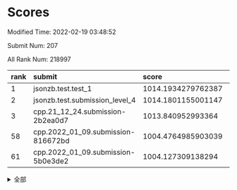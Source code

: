 # Scores

Modified Time: 2022-02-19 03:48:52

Submit Num: 207

All Rank Num: 218997

| rank |               submit               |       score        |       sigma        | pk_num |
| :--- | :--------------------------------- | :----------------- | :----------------- | :----- |
| 1    | jsonzb.test.test_1                 | 1014.1934279762387 | 0.8257548043290979 | 4228   |
| 2    | jsonzb.test.submission_level_4     | 1014.1801155001147 | 0.8058543958645565 | 4229   |
| 3    | cpp.21_12_24.submission-2b2ea0d7   | 1013.840952993364  | 0.82466042174074   | 4238   |
| 58   | cpp.2022_01_09.submission-816672bd | 1004.4764985903039 | 0.721838301572436  | 4232   |
| 61   | cpp.2022_01_09.submission-5b0e3de2 | 1004.127309138294  | 0.7166371488605121 | 4234   |


<details>
<summary>全部</summary>

| rank |                 submit                 |       score        |       sigma        | pk_num |
| :--- | :------------------------------------- | :----------------- | :----------------- | :----- |
| 1    | jsonzb.test.test_1                     | 1014.1934279762387 | 0.8257548043290979 | 4228   |
| 2    | jsonzb.test.submission_level_4         | 1014.1801155001147 | 0.8058543958645565 | 4229   |
| 3    | cpp.21_12_24.submission-2b2ea0d7       | 1013.840952993364  | 0.82466042174074   | 4238   |
| 4    | gobigger.level_3.submission_level_3_2  | 1011.6378743754728 | 0.7847260864451343 | 4235   |
| 5    | gobigger.level_3.submission_level_3_25 | 1011.3876895508511 | 0.7875948038403355 | 4238   |
| 6    | gobigger.level_3.submission_level_3_0  | 1011.3126110037526 | 0.7766171295157305 | 4234   |
| 7    | gobigger.level_3.submission_level_3_8  | 1011.2731904363436 | 0.8070962301779381 | 4235   |
| 8    | gobigger.level_3.submission_level_3_15 | 1011.182457833833  | 0.816004416419389  | 4232   |
| 9    | gobigger.level_3.submission_level_3_32 | 1011.1455253350855 | 0.7886032196940795 | 4230   |
| 10   | gobigger.level_3.submission_level_3_10 | 1011.1052210461648 | 0.7704339502918128 | 4229   |
| 11   | gobigger.level_3.submission_level_3_7  | 1011.0389382577642 | 0.7748180077351815 | 4235   |
| 12   | gobigger.level_3.submission_level_3_48 | 1010.9294629475215 | 0.7695084904257657 | 4229   |
| 13   | gobigger.level_3.submission_level_3_27 | 1010.9142476864006 | 0.7639564608750689 | 4228   |
| 14   | gobigger.level_3.submission_level_3_11 | 1010.9087687807498 | 0.7526195897284614 | 4231   |
| 15   | gobigger.level_3.submission_level_3_19 | 1010.8838695246952 | 0.7559951991958717 | 4231   |
| 16   | gobigger.level_3.submission_level_3_34 | 1010.8655326288347 | 0.7457658561153652 | 4228   |
| 17   | gobigger.level_3.submission_level_3_20 | 1010.7453812570171 | 0.7437500136622008 | 4225   |
| 18   | gobigger.level_3.submission_level_3_13 | 1010.7051397103403 | 0.7508444324785387 | 4233   |
| 19   | gobigger.level_3.submission_level_3_44 | 1010.6111047564905 | 0.7521253853145281 | 4231   |
| 20   | gobigger.level_3.submission_level_3_47 | 1010.5167201263409 | 0.7565833930970337 | 4231   |
| 21   | gobigger.level_3.submission_level_3_4  | 1010.4795507044228 | 0.7776867232822958 | 4232   |
| 22   | gobigger.level_3.submission_level_3_16 | 1010.3619829105138 | 0.7595605302999218 | 4234   |
| 23   | gobigger.level_3.submission_level_3_12 | 1010.3421127875051 | 0.7630417721987574 | 4229   |
| 24   | gobigger.level_3.submission_level_3_6  | 1010.3362321588164 | 0.7567237233091598 | 4233   |
| 25   | gobigger.level_3.submission_level_3_39 | 1010.3098614348953 | 0.7506309783431014 | 4235   |
| 26   | gobigger.level_3.submission_level_3_14 | 1010.2422229678177 | 0.7599586453095881 | 4231   |
| 27   | gobigger.level_3.submission_level_3_43 | 1010.2346931255274 | 0.7784774489579904 | 4225   |
| 28   | gobigger.level_3.submission_level_3_1  | 1010.1910766979083 | 0.7765710858916712 | 4235   |
| 29   | gobigger.level_3.submission_level_3_5  | 1010.147828046045  | 0.7874444749959516 | 4230   |
| 30   | gobigger.level_3.submission_level_3_33 | 1010.125015238861  | 0.7756807040869388 | 4232   |
| 31   | gobigger.level_3.submission_level_3_9  | 1010.0580652636841 | 0.7623792282479692 | 4234   |
| 32   | gobigger.level_3.submission_level_3_37 | 1010.0297992828838 | 0.7611301361598185 | 4233   |
| 33   | gobigger.level_3.submission_level_3_21 | 1010.0197098751146 | 0.7554223166301395 | 4233   |
| 34   | gobigger.level_3.submission_level_3_26 | 1009.9790121889089 | 0.7479524102400594 | 4228   |
| 35   | gobigger.level_3.submission_level_3_28 | 1009.8999304667957 | 0.7676309970710441 | 4231   |
| 36   | gobigger.level_3.submission_level_3_17 | 1009.843312429171  | 0.7733130928829377 | 4233   |
| 37   | gobigger.level_3.submission_level_3_45 | 1009.8394381690778 | 0.7613495376462328 | 4235   |
| 38   | gobigger.level_3.submission_level_3_29 | 1009.8307864296374 | 0.7325506437818177 | 4235   |
| 39   | gobigger.level_3.submission_level_3_46 | 1009.7269447853733 | 0.7428923688061814 | 4231   |
| 40   | gobigger.level_3.submission_level_3_40 | 1009.7199617448989 | 0.763635819358433  | 4230   |
| 41   | gobigger.level_3.submission_level_3_23 | 1009.6989088441029 | 0.7296151916029385 | 4230   |
| 42   | gobigger.level_3.submission_level_3_36 | 1009.4850495266195 | 0.7392413971814534 | 4232   |
| 43   | gobigger.level_3.submission_level_3_30 | 1009.4817117139015 | 0.7562963938259982 | 4234   |
| 44   | gobigger.level_3.submission_level_3_35 | 1009.4459524387753 | 0.7453623811526916 | 4231   |
| 45   | gobigger.level_3.submission_level_3_22 | 1009.2140371677259 | 0.7545267126776551 | 4231   |
| 46   | gobigger.level_3.submission_level_3_42 | 1009.0072572756565 | 0.7364507303832777 | 4232   |
| 47   | gobigger.level_3.submission_level_3_38 | 1008.9941427439704 | 0.7464595145920592 | 4228   |
| 48   | gobigger.level_3.submission_level_3_3  | 1008.8324829589841 | 0.7410227636133078 | 4235   |
| 49   | gobigger.level_3.submission_level_3_41 | 1008.8022760982974 | 0.7720796895794745 | 4227   |
| 50   | gobigger.level_3.submission_level_3_31 | 1008.7504448768588 | 0.7394199333170031 | 4227   |
| 51   | gobigger.level_3.submission_level_3_49 | 1008.6174304902366 | 0.7337790256972925 | 4230   |
| 52   | gobigger.level_3.submission_level_3_24 | 1008.5264269834253 | 0.7452743236490428 | 4230   |
| 53   | gobigger.level_3.submission_level_3_18 | 1008.3299242868306 | 0.7486100185511598 | 4232   |
| 54   | gobigger.level_1.submission_level_1_43 | 1004.847136220904  | 0.7161877324738453 | 4226   |
| 55   | gobigger.level_1.submission_level_1_18 | 1004.8455025239841 | 0.7248566013678384 | 4231   |
| 56   | gobigger.level_1.submission_level_1_12 | 1004.6045889799162 | 0.7254307368988392 | 4229   |
| 57   | gobigger.level_1.submission_level_1_31 | 1004.5472393053651 | 0.7256453259119001 | 4234   |
| 58   | cpp.2022_01_09.submission-816672bd     | 1004.4764985903039 | 0.721838301572436  | 4232   |
| 59   | gobigger.level_1.submission_level_1_29 | 1004.1531726803594 | 0.721853273484049  | 4229   |
| 60   | gobigger.level_1.submission_level_1_7  | 1004.1471391197796 | 0.716749397330276  | 4239   |
| 61   | cpp.2022_01_09.submission-5b0e3de2     | 1004.127309138294  | 0.7166371488605121 | 4234   |
| 62   | gobigger.level_1.submission_level_1_6  | 1004.1245928925674 | 0.7143204452982947 | 4232   |
| 63   | gobigger.level_1.submission_level_1_38 | 1004.0856804693661 | 0.726613285094689  | 4232   |
| 64   | gobigger.level_1.submission_level_1_34 | 1004.0425675166143 | 0.7125327931006432 | 4236   |
| 65   | gobigger.level_1.submission_level_1_17 | 1003.9698734046694 | 0.7152748630852233 | 4230   |
| 66   | gobigger.level_1.submission_level_1_1  | 1003.8798810286837 | 0.7271967998420286 | 4229   |
| 67   | gobigger.level_1.submission_level_1_36 | 1003.8507054345448 | 0.7103253229253604 | 4229   |
| 68   | gobigger.level_1.submission_level_1_26 | 1003.7999742102572 | 0.7119105029655349 | 4231   |
| 69   | gobigger.level_1.submission_level_1_40 | 1003.7870303772022 | 0.7087769010359761 | 4233   |
| 70   | gobigger.level_1.submission_level_1_0  | 1003.767423793557  | 0.7218983054344581 | 4236   |
| 71   | gobigger.level_1.submission_level_1_46 | 1003.6644368417689 | 0.718295937157262  | 4231   |
| 72   | gobigger.level_1.submission_level_1_21 | 1003.6539595518437 | 0.7294666513794805 | 4231   |
| 73   | gobigger.level_1.submission_level_1_10 | 1003.6182322609484 | 0.704741441354566  | 4232   |
| 74   | gobigger.level_1.submission_level_1_45 | 1003.5962925710525 | 0.7108862667468464 | 4233   |
| 75   | gobigger.level_1.submission_level_1_11 | 1003.5478329427848 | 0.7158112120904008 | 4230   |
| 76   | gobigger.level_1.submission_level_1_3  | 1003.4788961077566 | 0.7090215921256016 | 4230   |
| 77   | gobigger.level_1.submission_level_1_23 | 1003.4636386013191 | 0.7207187292278924 | 4236   |
| 78   | gobigger.level_1.submission_level_1_32 | 1003.4463607429469 | 0.7163897794828608 | 4228   |
| 79   | gobigger.level_1.submission_level_1_2  | 1003.40427642381   | 0.7184946181343186 | 4233   |
| 80   | gobigger.level_1.submission_level_1_8  | 1003.3780799991675 | 0.7186268780933447 | 4228   |
| 81   | gobigger.level_1.submission_level_1_5  | 1003.3572804370024 | 0.7099947525890795 | 4231   |
| 82   | gobigger.level_1.submission_level_1_47 | 1003.242526430483  | 0.722342547852406  | 4233   |
| 83   | gobigger.level_1.submission_level_1_28 | 1003.2416768213166 | 0.7079667532735433 | 4233   |
| 84   | gobigger.level_1.submission_level_1_30 | 1003.2147717380241 | 0.7029051424831655 | 4230   |
| 85   | gobigger.level_1.submission_level_1_14 | 1003.2113594221034 | 0.722039411996797  | 4230   |
| 86   | gobigger.level_1.submission_level_1_42 | 1003.1869489803996 | 0.7256379056789    | 4233   |
| 87   | gobigger.level_1.submission_level_1_35 | 1003.1488753265744 | 0.7086957047353171 | 4237   |
| 88   | gobigger.level_1.submission_level_1_44 | 1003.1302993117727 | 0.7247872718872136 | 4231   |
| 89   | gobigger.level_1.submission_level_1_20 | 1003.0606107497283 | 0.7134944641356407 | 4230   |
| 90   | gobigger.level_1.submission_level_1_16 | 1003.0293075354076 | 0.7200558573599509 | 4232   |
| 91   | gobigger.level_1.submission_level_1_41 | 1002.9960453822797 | 0.7153993318008648 | 4232   |
| 92   | gobigger.level_1.submission_level_1_33 | 1002.9880958027443 | 0.7175759894501832 | 4231   |
| 93   | gobigger.level_1.submission_level_1_24 | 1002.8329320188303 | 0.7019180216494304 | 4228   |
| 94   | gobigger.level_1.submission_level_1_37 | 1002.8084553119448 | 0.7306592656549669 | 4229   |
| 95   | gobigger.level_1.submission_level_1_22 | 1002.7984999567936 | 0.7141195964863957 | 4231   |
| 96   | gobigger.level_1.submission_level_1_15 | 1002.757092275281  | 0.7095488583065963 | 4235   |
| 97   | gobigger.level_1.submission_level_1_9  | 1002.6990089919378 | 0.714196467376551  | 4236   |
| 98   | gobigger.level_1.submission_level_1_25 | 1002.4973331457039 | 0.7202391974085803 | 4234   |
| 99   | gobigger.level_1.submission_level_1_27 | 1002.4899105382199 | 0.7141432753890502 | 4233   |
| 100  | gobigger.level_1.submission_level_1_13 | 1002.3376383412032 | 0.7159717720219334 | 4231   |
| 101  | gobigger.level_1.submission_level_1_49 | 1002.2144070431167 | 0.7136535041625683 | 4231   |
| 102  | gobigger.level_1.submission_level_1_48 | 1002.1966365349306 | 0.7224234075248528 | 4237   |
| 103  | gobigger.level_1.submission_level_1_4  | 1002.1930331064275 | 0.7164429696095124 | 4233   |
| 104  | gobigger.level_1.submission_level_1_19 | 1002.0350771831247 | 0.701240673661829  | 4233   |
| 105  | gobigger.level_1.submission_level_1_39 | 1001.5401357100241 | 0.7199544702132544 | 4234   |
| 106  | gobigger.random.submission_random_35   | 997.5390184388151  | 0.7076212302380318 | 4236   |
| 107  | gobigger.random.submission_random_37   | 997.3378575311574  | 0.7021035624037787 | 4234   |
| 108  | gobigger.random.submission_random_9    | 997.2791342369965  | 0.7047768650034284 | 4234   |
| 109  | gobigger.random.submission_random_20   | 996.6396400961462  | 0.7184972709494608 | 4228   |
| 110  | gobigger.random.submission_random_41   | 996.594269993628   | 0.7181143707326947 | 4230   |
| 111  | gobigger.random.submission_random_32   | 996.5060143992235  | 0.7030995494549985 | 4232   |
| 112  | gobigger.random.submission_random_45   | 996.4427586323502  | 0.7090821369660327 | 4233   |
| 113  | gobigger.random.submission_random_16   | 996.4225378680107  | 0.7006988782641048 | 4234   |
| 114  | gobigger.random.submission_random_38   | 996.3479736688396  | 0.710234284259549  | 4231   |
| 115  | gobigger.random.submission_random_6    | 996.3358940908753  | 0.7087258980640552 | 4232   |
| 116  | gobigger.random.submission_random_49   | 996.2965931666154  | 0.7041668914724551 | 4233   |
| 117  | gobigger.random.submission_random_12   | 996.2797642862741  | 0.7133691076925046 | 4230   |
| 118  | gobigger.random.submission_random_14   | 996.1586041247765  | 0.7041158190115046 | 4228   |
| 119  | gobigger.random.submission_random_30   | 996.1132606375619  | 0.7102460641427085 | 4234   |
| 120  | gobigger.random.submission_random_7    | 996.1107878723976  | 0.7284841064625386 | 4234   |
| 121  | gobigger.random.submission_random_5    | 996.032129656367   | 0.699135305554694  | 4228   |
| 122  | gobigger.random.submission_random_10   | 996.0014904356981  | 0.7101506376740377 | 4234   |
| 123  | gobigger.random.submission_random_29   | 995.9333298845561  | 0.7107489760230247 | 4230   |
| 124  | gobigger.random.submission_random_36   | 995.9298803272477  | 0.7012637286780435 | 4234   |
| 125  | gobigger.random.submission_random_18   | 995.9127449398727  | 0.7077981013199944 | 4229   |
| 126  | gobigger.random.submission_random_34   | 995.8910359372356  | 0.7076184597449136 | 4235   |
| 127  | gobigger.random.submission_random_25   | 995.8861910120789  | 0.703226562631128  | 4230   |
| 128  | gobigger.random.submission_random_4    | 995.8842419479294  | 0.7172474520415707 | 4236   |
| 129  | gobigger.random.submission_random_1    | 995.8693135649755  | 0.7035674373549128 | 4234   |
| 130  | gobigger.random.submission_random_47   | 995.8541529723276  | 0.7091411128487125 | 4232   |
| 131  | gobigger.random.submission_random_13   | 995.8350692875532  | 0.7276376218836401 | 4229   |
| 132  | gobigger.random.submission_random_23   | 995.7993298945471  | 0.721096869463707  | 4234   |
| 133  | gobigger.random.submission_random_27   | 995.7762313269812  | 0.7199393904115715 | 4235   |
| 134  | gobigger.random.submission_random_24   | 995.7416341791421  | 0.7142362219536424 | 4230   |
| 135  | gobigger.random.submission_random_33   | 995.6988575005433  | 0.7393043580811226 | 4230   |
| 136  | gobigger.random.submission_random_48   | 995.6822933737312  | 0.7177307969236105 | 4232   |
| 137  | gobigger.random.submission_random_21   | 995.6395217884861  | 0.7015738323879281 | 4234   |
| 138  | gobigger.random.submission_random_39   | 995.6392566679476  | 0.7329504359419434 | 4230   |
| 139  | gobigger.random.submission_random_44   | 995.6305549245212  | 0.7054254285578268 | 4224   |
| 140  | gobigger.random.submission_random_46   | 995.5715799153004  | 0.7150198176308947 | 4232   |
| 141  | gobigger.random.submission_random_11   | 995.5193327684497  | 0.7256516788575391 | 4227   |
| 142  | gobigger.random.submission_random_43   | 995.509145890922   | 0.716287244392082  | 4230   |
| 143  | gobigger.random.submission_random_40   | 995.4776625135377  | 0.7178971965842211 | 4234   |
| 144  | gobigger.random.submission_random_8    | 995.4124250994103  | 0.7017418153574689 | 4236   |
| 145  | gobigger.random.submission_random_19   | 995.3915627750857  | 0.7153679773433228 | 4235   |
| 146  | gobigger.random.submission_random_2    | 995.3618039414127  | 0.7035383808042014 | 4231   |
| 147  | gobigger.random.submission_random_28   | 995.2476742109368  | 0.7103958177696746 | 4232   |
| 148  | gobigger.random.submission_random_42   | 995.2063966076784  | 0.7242585518692813 | 4228   |
| 149  | gobigger.random.submission_random_22   | 995.173454823152   | 0.7028843620280973 | 4231   |
| 150  | gobigger.random.submission_random_0    | 995.0940834802233  | 0.7098036330278849 | 4235   |
| 151  | gobigger.random.submission_random_15   | 995.0681990855761  | 0.7182500330356058 | 4232   |
| 152  | gobigger.random.submission_random_3    | 995.0609700996856  | 0.7098776127257365 | 4231   |
| 153  | gobigger.random.submission_random_17   | 995.0499160607466  | 0.7366259556773583 | 4227   |
| 154  | gobigger.random.submission_random_26   | 994.9805094073696  | 0.7271607978655364 | 4235   |
| 155  | gobigger.random.submission_random_31   | 994.4460141872354  | 0.7174086554139458 | 4235   |
| 156  | gobigger.level_2.submission_level_2_6  | 993.6609200566975  | 0.726688926421675  | 4232   |
| 157  | gobigger.level_2.submission_level_2_17 | 993.5269422563422  | 0.7286716689664917 | 4235   |
| 158  | gobigger.level_2.submission_level_2_21 | 993.4598884439804  | 0.712896954282898  | 4231   |
| 159  | gobigger.level_2.submission_level_2_11 | 993.4427999569461  | 0.7508377190439771 | 4235   |
| 160  | gobigger.level_2.submission_level_2_13 | 993.2213579667772  | 0.7289567729330809 | 4235   |
| 161  | gobigger.level_2.submission_level_2_19 | 992.9842578778206  | 0.7351840820090828 | 4231   |
| 162  | gobigger.level_2.submission_level_2_22 | 992.8815060622617  | 0.7433699225218742 | 4235   |
| 163  | gobigger.level_2.submission_level_2_10 | 992.8339409015134  | 0.743388436979929  | 4236   |
| 164  | gobigger.level_2.submission_level_2_12 | 992.731433003712   | 0.7162928923525798 | 4229   |
| 165  | gobigger.level_2.submission_level_2_27 | 992.6091362699774  | 0.7541442899120913 | 4237   |
| 166  | gobigger.level_2.submission_level_2_33 | 992.5756031584083  | 0.7357338786274882 | 4232   |
| 167  | gobigger.level_2.submission_level_2_23 | 992.3313695928891  | 0.737677186613734  | 4233   |
| 168  | gobigger.level_2.submission_level_2_42 | 992.279411676351   | 0.7433391538448142 | 4230   |
| 169  | gobigger.level_2.submission_level_2_25 | 992.2140933284743  | 0.7314110353624746 | 4233   |
| 170  | gobigger.level_2.submission_level_2_28 | 992.1794820696521  | 0.7441807570244328 | 4231   |
| 171  | gobigger.level_2.submission_level_2_3  | 992.0960058858765  | 0.7379440155588847 | 4228   |
| 172  | gobigger.level_2.submission_level_2_29 | 992.094633084919   | 0.7274442010399363 | 4235   |
| 173  | gobigger.level_2.submission_level_2_38 | 992.0861899240614  | 0.7375172778120975 | 4224   |
| 174  | gobigger.level_2.submission_level_2_44 | 992.0500059355431  | 0.7402340789993082 | 4234   |
| 175  | gobigger.level_2.submission_level_2_49 | 992.0447979711814  | 0.7550989464644878 | 4230   |
| 176  | gobigger.level_2.submission_level_2_2  | 991.9586747154651  | 0.7543387105967965 | 4233   |
| 177  | gobigger.level_2.submission_level_2_32 | 991.9092229868484  | 0.734446988173449  | 4233   |
| 178  | gobigger.level_2.submission_level_2_16 | 991.8874034821766  | 0.7614361408905507 | 4231   |
| 179  | gobigger.level_2.submission_level_2_18 | 991.815361530251   | 0.7401761000094207 | 4227   |
| 180  | gobigger.level_2.submission_level_2_39 | 991.7051242474598  | 0.7563995589854163 | 4230   |
| 181  | gobigger.level_2.submission_level_2_41 | 991.7017943050664  | 0.7536228652118555 | 4232   |
| 182  | gobigger.level_2.submission_level_2_9  | 991.6883268347086  | 0.7676514362114906 | 4232   |
| 183  | gobigger.level_2.submission_level_2_40 | 991.6622992893134  | 0.7495401043652618 | 4235   |
| 184  | gobigger.level_2.submission_level_2_26 | 991.6536894543042  | 0.7463280945933326 | 4228   |
| 185  | gobigger.level_2.submission_level_2_7  | 991.6522757827581  | 0.7427576722592155 | 4227   |
| 186  | gobigger.level_2.submission_level_2_36 | 991.5210734422091  | 0.7517074482704081 | 4232   |
| 187  | gobigger.level_2.submission_level_2_46 | 991.3960596301239  | 0.7522985963620592 | 4230   |
| 188  | gobigger.level_2.submission_level_2_45 | 991.3893900122381  | 0.7639476822754394 | 4229   |
| 189  | gobigger.level_2.submission_level_2_14 | 991.3854993805917  | 0.7478745193396359 | 4228   |
| 190  | gobigger.level_2.submission_level_2_37 | 991.3787769120854  | 0.7544557082976776 | 4227   |
| 191  | gobigger.level_2.submission_level_2_34 | 991.3331251315425  | 0.7506359229378754 | 4230   |
| 192  | gobigger.level_2.submission_level_2_35 | 991.3283018335877  | 0.7642730610049521 | 4236   |
| 193  | gobigger.level_2.submission_level_2_20 | 991.3178978425726  | 0.7563226578500925 | 4234   |
| 194  | gobigger.level_2.submission_level_2_15 | 991.2789236124621  | 0.7547278357251381 | 4229   |
| 195  | gobigger.level_2.submission_level_2_24 | 991.1868676643503  | 0.7649843140264814 | 4233   |
| 196  | gobigger.level_2.submission_level_2_0  | 991.1821709167143  | 0.7538945926345924 | 4236   |
| 197  | gobigger.level_2.submission_level_2_47 | 991.1737526479964  | 0.7527314876488764 | 4228   |
| 198  | gobigger.level_2.submission_level_2_1  | 991.157830359077   | 0.7393902693736257 | 4232   |
| 199  | gobigger.level_2.submission_level_2_4  | 991.13321433161    | 0.7766437786865801 | 4232   |
| 200  | gobigger.level_2.submission_level_2_48 | 991.0235855661341  | 0.765205556913878  | 4234   |
| 201  | gobigger.level_2.submission_level_2_30 | 991.0062892523457  | 0.748925560118194  | 4236   |
| 202  | gobigger.level_2.submission_level_2_43 | 991.0007554535988  | 0.7481463279594337 | 4232   |
| 203  | gobigger.level_2.submission_level_2_31 | 990.9351320403944  | 0.7646100104284572 | 4237   |
| 204  | gobigger.level_2.submission_level_2_8  | 990.9066345869198  | 0.7542440994826684 | 4234   |
| 205  | gobigger.level_2.submission_level_2_5  | 990.7958402299877  | 0.7485319871523449 | 4239   |
| 206  | gobigger.none.submission_none_1        | 978.692070163558   | 1.2158546959885532 | 4233   |
| 207  | gobigger.none.submission_none_0        | 978.4323603229109  | 1.3547958952589927 | 4232   |

</details>